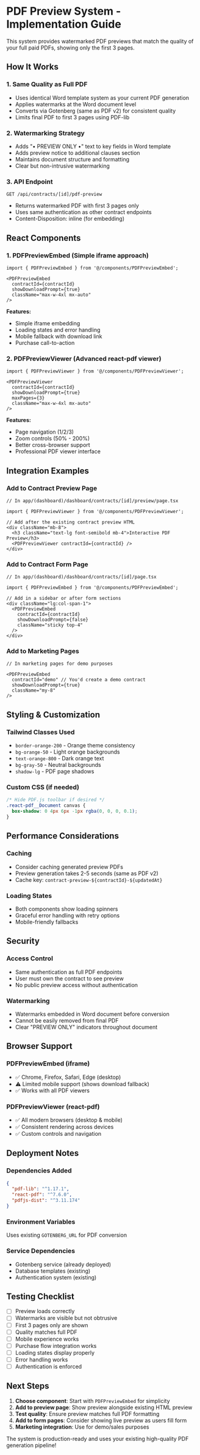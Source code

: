 # PDF Preview System - Implementation Guide

This system provides watermarked PDF previews that match the quality of your full paid PDFs, showing only the first 3 pages.

## How It Works

### 1. **Same Quality as Full PDF**
- Uses identical Word template system as your current PDF generation
- Applies watermarks at the Word document level
- Converts via Gotenberg (same as PDF v2) for consistent quality
- Limits final PDF to first 3 pages using PDF-lib

### 2. **Watermarking Strategy**
- Adds "• PREVIEW ONLY •" text to key fields in Word template
- Adds preview notice to additional clauses section
- Maintains document structure and formatting
- Clear but non-intrusive watermarking

### 3. **API Endpoint**
```
GET /api/contracts/[id]/pdf-preview
```
- Returns watermarked PDF with first 3 pages only
- Uses same authentication as other contract endpoints
- Content-Disposition: inline (for embedding)

## React Components

### 1. **PDFPreviewEmbed** (Simple iframe approach)
```tsx
import { PDFPreviewEmbed } from '@/components/PDFPreviewEmbed';

<PDFPreviewEmbed 
  contractId={contractId}
  showDownloadPrompt={true}
  className="max-w-4xl mx-auto"
/>
```

**Features:**
- Simple iframe embedding
- Loading states and error handling  
- Mobile fallback with download link
- Purchase call-to-action

### 2. **PDFPreviewViewer** (Advanced react-pdf viewer)
```tsx
import { PDFPreviewViewer } from '@/components/PDFPreviewViewer';

<PDFPreviewViewer 
  contractId={contractId}
  showDownloadPrompt={true}
  maxPages={3}
  className="max-w-4xl mx-auto"
/>
```

**Features:**
- Page navigation (1/2/3)
- Zoom controls (50% - 200%)
- Better cross-browser support
- Professional PDF viewer interface

## Integration Examples

### Add to Contract Preview Page

```tsx
// In app/(dashboard)/dashboard/contracts/[id]/preview/page.tsx

import { PDFPreviewViewer } from '@/components/PDFPreviewViewer';

// Add after the existing contract preview HTML
<div className="mb-8">
  <h3 className="text-lg font-semibold mb-4">Interactive PDF Preview</h3>
  <PDFPreviewViewer contractId={contractId} />
</div>
```

### Add to Contract Form Page

```tsx
// In app/(dashboard)/dashboard/contracts/[id]/page.tsx

import { PDFPreviewEmbed } from '@/components/PDFPreviewEmbed';

// Add in a sidebar or after form sections
<div className="lg:col-span-1">
  <PDFPreviewEmbed 
    contractId={contractId}
    showDownloadPrompt={false}
    className="sticky top-4"
  />
</div>
```

### Add to Marketing Pages

```tsx
// In marketing pages for demo purposes

<PDFPreviewEmbed 
  contractId="demo" // You'd create a demo contract
  showDownloadPrompt={true}
  className="my-8"
/>
```

## Styling & Customization

### Tailwind Classes Used
- `border-orange-200` - Orange theme consistency
- `bg-orange-50` - Light orange backgrounds
- `text-orange-800` - Dark orange text
- `bg-gray-50` - Neutral backgrounds
- `shadow-lg` - PDF page shadows

### Custom CSS (if needed)
```css
/* Hide PDF.js toolbar if desired */
.react-pdf__Document canvas {
  box-shadow: 0 4px 6px -1px rgba(0, 0, 0, 0.1);
}
```

## Performance Considerations

### Caching
- Consider caching generated preview PDFs
- Preview generation takes 2-5 seconds (same as PDF v2)
- Cache key: `contract-preview-${contractId}-${updatedAt}`

### Loading States
- Both components show loading spinners
- Graceful error handling with retry options
- Mobile-friendly fallbacks

## Security

### Access Control
- Same authentication as full PDF endpoints
- User must own the contract to see preview
- No public preview access without authentication

### Watermarking
- Watermarks embedded in Word document before conversion
- Cannot be easily removed from final PDF
- Clear "PREVIEW ONLY" indicators throughout document

## Browser Support

### PDFPreviewEmbed (iframe)
- ✅ Chrome, Firefox, Safari, Edge (desktop)
- ⚠️ Limited mobile support (shows download fallback)
- ✅ Works with all PDF viewers

### PDFPreviewViewer (react-pdf)
- ✅ All modern browsers (desktop & mobile)
- ✅ Consistent rendering across devices
- ✅ Custom controls and navigation

## Deployment Notes

### Dependencies Added
```json
{
  "pdf-lib": "^1.17.1",
  "react-pdf": "^7.6.0", 
  "pdfjs-dist": "^3.11.174"
}
```

### Environment Variables
Uses existing `GOTENBERG_URL` for PDF conversion

### Service Dependencies
- Gotenberg service (already deployed)
- Database templates (existing)
- Authentication system (existing)

## Testing Checklist

- [ ] Preview loads correctly
- [ ] Watermarks are visible but not obtrusive
- [ ] First 3 pages only are shown
- [ ] Quality matches full PDF
- [ ] Mobile experience works
- [ ] Purchase flow integration works
- [ ] Loading states display properly
- [ ] Error handling works
- [ ] Authentication is enforced

## Next Steps

1. **Choose component**: Start with `PDFPreviewEmbed` for simplicity
2. **Add to preview page**: Show preview alongside existing HTML preview
3. **Test quality**: Ensure preview matches full PDF formatting
4. **Add to form pages**: Consider showing live preview as users fill form
5. **Marketing integration**: Use for demo/sales purposes

The system is production-ready and uses your existing high-quality PDF generation pipeline!